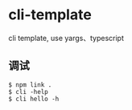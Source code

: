 # cli-template

cli template, use yargs、typescript

## 调试

```shell
$ npm link .
$ cli -help
$ cli hello -h
```
